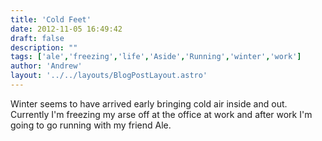 ```yaml
---
title: 'Cold Feet'
date: 2012-11-05 16:49:42
draft: false
description: ""
tags: ['ale','freezing','life','Aside','Running','winter','work']
author: 'Andrew'
layout: '../../layouts/BlogPostLayout.astro'
---
```


Winter seems to have arrived early bringing cold air inside and out. Currently I'm freezing my arse off at the office at work and after work I'm going to go running with my friend Ale.
